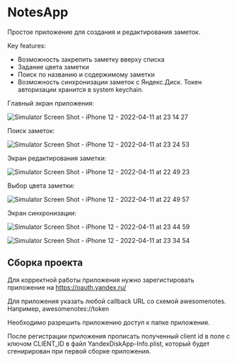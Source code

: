 # NotesApp

Простое приложение для создания и редактирования заметок.

Key features:
- Возможность закрепить заметку вверху списка
- Задание цвета заметки
- Поиск по названию и содержимому заметки
- Возможность синхронизации заметок с Яндекс.Диск. Токен авторизации хранится в system keychain.


Главный экран приложения:

![Simulator Screen Shot - iPhone 12 - 2022-04-11 at 23 14 27](https://user-images.githubusercontent.com/3172532/162824906-96cfd89c-26b1-42a9-9c43-7c638fc0b5ce.png)

Поиск заметок:

![Simulator Screen Shot - iPhone 12 - 2022-04-11 at 23 24 53](https://user-images.githubusercontent.com/3172532/162825926-4e2fd73b-91b4-46bf-9016-515b41600552.png)


Экран редактирования заметки:

![Simulator Screen Shot - iPhone 12 - 2022-04-11 at 22 49 23](https://user-images.githubusercontent.com/3172532/162826104-9df676b3-a0ec-40a2-a21f-2460573ad3a8.png)


Выбор цвета заметки:

![Simulator Screen Shot - iPhone 12 - 2022-04-11 at 22 49 57](https://user-images.githubusercontent.com/3172532/162826443-6a2dcc6f-e1d7-4783-b945-849436eead4f.png)

Экран синхронизации:

![Simulator Screen Shot - iPhone 12 - 2022-04-11 at 23 44 59](https://user-images.githubusercontent.com/3172532/162829056-87b4440c-79c2-4801-b2a0-d3a434b1617c.png)


![Simulator Screen Shot - iPhone 12 - 2022-04-11 at 23 34 54](https://user-images.githubusercontent.com/3172532/162827458-9459f949-f494-4559-a001-37d05d4711bb.png)


## Сборка проекта
Для корректной работы приложения нужно зарегистировать приложение на https://oauth.yandex.ru/

Для приложения указать любой callback URL со схемой awesomenotes. Например, awesomenotes://token

Необходимо разрешить приложению доступ к папке приложения.

После регистрации приложения прописать полученный client id в поле с ключом CLIENT_ID в файл YandexDiskApp-Info.plist, который будет сгенирирован при первой сборке приложения.
